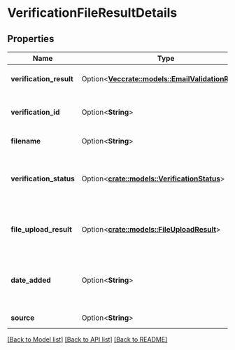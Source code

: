 # VerificationFileResultDetails

## Properties

Name | Type | Description | Notes
------------ | ------------- | ------------- | -------------
**verification_result** | Option<[**Vec<crate::models::EmailValidationResult>**](EmailValidationResult.md)> | Verification result's details | [optional]
**verification_id** | Option<**String**> | Identifier of this verification result | [optional]
**filename** | Option<**String**> | Origin file name | [optional]
**verification_status** | Option<[**crate::models::VerificationStatus**](VerificationStatus.md)> | In what state does this verification result currently is | [optional]
**file_upload_result** | Option<[**crate::models::FileUploadResult**](FileUploadResult.md)> | How many emails were detected in the file for verification | [optional]
**date_added** | Option<**String**> | Date of creation in YYYY-MM-DDThh:ii:ss format | [optional]
**source** | Option<**String**> | Origin file extension | [optional]

[[Back to Model list]](../README.md#documentation-for-models) [[Back to API list]](../README.md#documentation-for-api-endpoints) [[Back to README]](../README.md)


